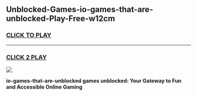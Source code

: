 
## Unblocked-Games-io-games-that-are-unblocked-Play-Free-w12cm
<h3>
<a href="https://premium76.site?title=io-games-that-are-unblocked&ref=10A">CLICK TO PLAY</a></h3>
<hr>

<h3>
<a href="https://premium76.site?title=io-games-that-are-unblocked&ref=10A">CLICK 2 PLAY</a>
  
</h3>

<a href="https://premium76.site?title=io-games-that-are-unblocked&ref=10A"><img src="https://clearcache.store/games.png"></a>


**io-games-that-are-unblocked games unblocked: Your Gateway to Fun and Accessible Online Gaming**
